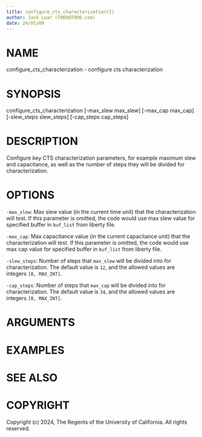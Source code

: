 ```yaml
---
title: configure_cts_characterization(2)
author: Jack Luar (TODO@TODO.com)
date: 24/01/09
---
```


# NAME

configure_cts_characterization - configure cts characterization

# SYNOPSIS

configure_cts_characterization 
    [-max_slew max_slew]
    [-max_cap max_cap]
    [-slew_steps slew_steps]
    [-cap_steps cap_steps]


# DESCRIPTION

Configure key CTS characterization parameters, for example maximum slew and capacitance,
as well as the number of steps they will be divided for characterization.

# OPTIONS

`-max_slew`:  Max slew value (in the current time unit) that the characterization will test. If this parameter is omitted, the code would use max slew value for specified buffer in `buf_list` from liberty file.

`-max_cap`:  Max capacitance value (in the current capacitance unit) that the characterization will test. If this parameter is omitted, the code would use max cap value for specified buffer in `buf_list` from liberty file.

`-slew_steps`:  Number of steps that `max_slew` will be divided into for characterization. The default value is `12`, and the allowed values are integers `[0, MAX_INT]`.

`-cap_steps`:  Number of steps that `max_cap` will be divided into for characterization. The default value is `34`, and the allowed values are integers `[0, MAX_INT]`.

# ARGUMENTS

# EXAMPLES

# SEE ALSO

# COPYRIGHT

Copyright (c) 2024, The Regents of the University of California. All rights reserved.
